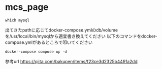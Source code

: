 # mcs_page
```
which mysql
```
出てきたpathに応じてdocker-compose.ymlのdb/volumeを/usr/local/bin/mysqlから適宜書き換えてください
以下のコマンドをdocker-compose.ymlがあるところで叩いてください
 
```
docker-compose compose up -d
```
参考url
https://qiita.com/bakupen/items/f23ce3d2325b4491a2dd

